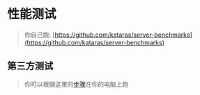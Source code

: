 # 性能测试

> 你自己跑: [https://github.com/kataras/server-benchmarks](https://github.com/kataras/server-benchmarks)

## 第三方测试

> 你可以根据这里的[步骤](https://github.com/iris-contrib/third-party-benchmarks#usage)在你的电脑上跑
